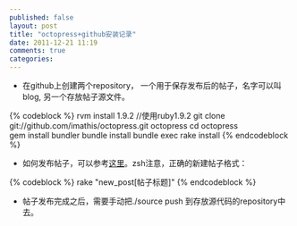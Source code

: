```yaml
---
published: false
layout: post
title: "octopress+github安装记录"
date: 2011-12-21 11:19
comments: true
categories: 
---
```

* 在github上创建两个repository， 一个用于保存发布后的帖子，名字可以叫blog, 另一个存放帖子源文件。

{% codeblock %}
rvm install 1.9.2 //使用ruby1.9.2
git clone git://github.com/imathis/octopress.git octopress
cd octopress	
gem install bundler
bundle install
bundle exec rake install
{% endcodeblock %}

* 如何发布帖子，可以参考[这里](http://octopress.org/docs/blogging/)。zsh注意，正确的新建帖子格式：

{% codeblock %}
rake "new_post[帖子标题]"
{% endcodeblock %}

* 帖子发布完成之后，需要手动把./source push 到存放源代码的repository中去。
